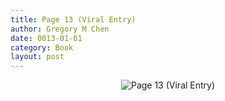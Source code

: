 ```yaml
---
title: Page 13 (Viral Entry)
author: Gregory M Chen
date: 0013-01-01
category: Book
layout: post
---
```


<p style="text-align:center;"><img src="{{site.baseurl}}/assets/Graphics_v3.3/Page13_Viral-Entry.png" alt="Page 13 (Viral Entry)" style="max-height: calc(100vh - 30px - 100px);"/></p>
